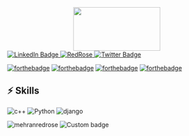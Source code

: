 <div id="header" align="center">
  <img src="https://media.giphy.com/media/Qo2dupDib32rkTY4hX/giphy.gif" height="100" width="200"/>
</div>

<div id="badges">
  <a href="www.linkedin.com/in/mehranredrose">
    <img src="https://img.shields.io/badge/LinkedIn-blue?style=for-the-badge&logo=linkedin&logoColor=white" alt="LinkedIn Badge"/>
  </a>
  <a href="#">
      <img src="https://img.shields.io/badge/-MehranRedRose-black?style=for-the-badge&logo=Buy%20Me%20A%20Coffee&logoColor=gold" alt="RedRose"/>
  </a>
  <a href="https://twitter.com/Mehranredrose">
    <img src="https://img.shields.io/badge/Twitter-blue?style=for-the-badge&logo=twitter&logoColor=white" alt="Twitter Badge"/>
  </a>
</div>

[![forthebadge](https://forthebadge.com/images/badges/open-source.svg)](https://forthebadge.com)
[![forthebadge](https://forthebadge.com/images/badges/powered-by-coffee.svg)](https://forthebadge.com)
[![forthebadge](https://forthebadge.com/images/badges/not-a-bug-a-feature.svg)](https://forthebadge.com)
[![forthebadge](https://forthebadge.com/images/badges/its-not-a-lie-if-you-believe-it.svg)](https://forthebadge.com)

## ⚡ Skills
![c++](https://img.shields.io/badge/-C++-black?style=for-the-badge&logo=c%2B%2B&color=blue)
![Python](https://img.shields.io/badge/-Python-black?style=for-the-badge&logo=Python&color=gold)
![django](https://img.shields.io/badge/-Django-black?style=for-the-badge&logo=django&logoColor=darkgreen)

![mehranredrose](https://img.shields.io/badge/-MehranRedRose-black?style=for-the-badge&logo=Buy%20Me%20A%20Coffee&logoColor=gold)
![Custom badge](https://img.shields.io/endpoint?color=blue&label=Mehran&logo=Buy%20Me%20A%20Coffee&logoColor=gold&style=for-the-badge&url=https%3A%2F%2Fshields.redsparr0w.com%2F2473%2Fmonday)

